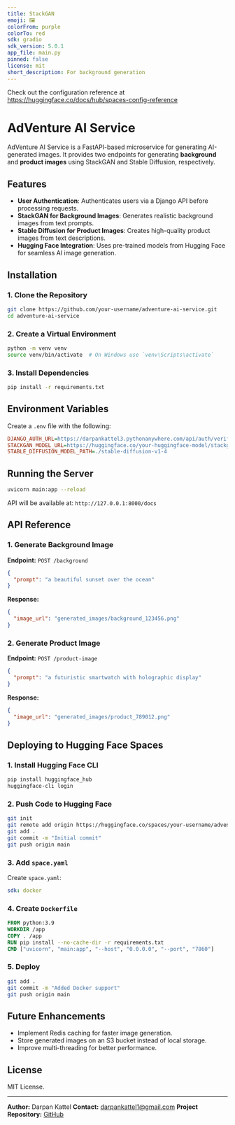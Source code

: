 ```yaml
---
title: StackGAN
emoji: 🖼
colorFrom: purple
colorTo: red
sdk: gradio
sdk_version: 5.0.1
app_file: main.py
pinned: false
license: mit
short_description: For background generation
---
```


Check out the configuration reference at https://huggingface.co/docs/hub/spaces-config-reference

# AdVenture AI Service

AdVenture AI Service is a FastAPI-based microservice for generating AI-generated images. It provides two endpoints for generating **background** and **product images** using StackGAN and Stable Diffusion, respectively.

## Features
- **User Authentication**: Authenticates users via a Django API before processing requests.
- **StackGAN for Background Images**: Generates realistic background images from text prompts.
- **Stable Diffusion for Product Images**: Creates high-quality product images from text descriptions.
- **Hugging Face Integration**: Uses pre-trained models from Hugging Face for seamless AI image generation.

## Installation
### 1. Clone the Repository
```bash
git clone https://github.com/your-username/adventure-ai-service.git
cd adventure-ai-service
```
### 2. Create a Virtual Environment
```bash
python -m venv venv
source venv/bin/activate  # On Windows use `venv\Scripts\activate`
```
### 3. Install Dependencies
```bash
pip install -r requirements.txt
```

## Environment Variables
Create a `.env` file with the following:
```ini
DJANGO_AUTH_URL=https://darpankattel3.pythonanywhere.com/api/auth/verify/
STACKGAN_MODEL_URL=https://huggingface.co/your-huggingface-model/stackgan
STABLE_DIFFUSION_MODEL_PATH=./stable-diffusion-v1-4
```

## Running the Server
```bash
uvicorn main:app --reload
```

API will be available at: `http://127.0.0.1:8000/docs`

## API Reference
### 1. Generate Background Image
**Endpoint:** `POST /background`
```json
{
  "prompt": "a beautiful sunset over the ocean"
}
```
**Response:**
```json
{
  "image_url": "generated_images/background_123456.png"
}
```

### 2. Generate Product Image
**Endpoint:** `POST /product-image`
```json
{
  "prompt": "a futuristic smartwatch with holographic display"
}
```
**Response:**
```json
{
  "image_url": "generated_images/product_789012.png"
}
```

## Deploying to Hugging Face Spaces
### 1. Install Hugging Face CLI
```bash
pip install huggingface_hub
huggingface-cli login
```
### 2. Push Code to Hugging Face
```bash
git init
git remote add origin https://huggingface.co/spaces/your-username/adventure-ai
git add .
git commit -m "Initial commit"
git push origin main
```
### 3. Add `space.yaml`
Create `space.yaml`:
```yaml
sdk: docker
```
### 4. Create `Dockerfile`
```dockerfile
FROM python:3.9
WORKDIR /app
COPY . /app
RUN pip install --no-cache-dir -r requirements.txt
CMD ["uvicorn", "main:app", "--host", "0.0.0.0", "--port", "7860"]
```
### 5. Deploy
```bash
git add .
git commit -m "Added Docker support"
git push origin main
```

## Future Enhancements
- Implement Redis caching for faster image generation.
- Store generated images on an S3 bucket instead of local storage.
- Improve multi-threading for better performance.

## License
MIT License.

---
**Author:** Darpan Kattel
**Contact:** darpankattel1@gmail.com
**Project Repository:** [GitHub](https://github.com/darpankattel/adventure-ai-service)
